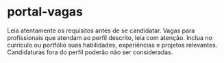 # portal-vagas
Leia atentamente os requisitos antes de se candidatar. Vagas para profissionais que atendam ao perfil descrito, leia com atenção. Inclua no currículo ou portfólio suas habilidades, experiências e projetos relevantes. Candidaturas fora do perfil poderão não ser consideradas.
